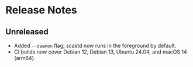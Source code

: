 # Release Notes

## Unreleased

- Added `--daemon` flag; scastd now runs in the foreground by default.
- CI builds now cover Debian 12, Debian 13, Ubuntu 24.04, and macOS 14 (arm64).
